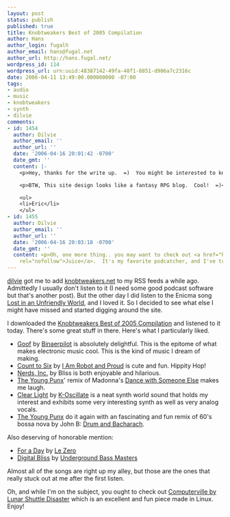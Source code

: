 ```yaml
---
layout: post
status: publish
published: true
title: Knobtweakers Best of 2005 Compilation
author: Hans
author_login: fugalh
author_email: hans@fugal.net
author_url: http://hans.fugal.net/
wordpress_id: 114
wordpress_url: urn:uuid:48387142-49fa-48f1-8851-d906a7c2316c
date: 2006-04-11 13:49:00.000000000 -07:00
tags:
- audio
- music
- knobtweakers
- synth
- dilvie
comments:
- id: 1454
  author: Dilvie
  author_email: ''
  author_url: ''
  date: '2006-04-16 20:01:42 -0700'
  date_gmt: ''
  content: |-
    <p>Hey, thanks for the write up.  =)  You might be interested to know that Drum and Bacharach isn't a remix of a John B song -- it's an original Young Punx tune that was partially co-produced by the Drum and Bass legend, John B.</p>

    <p>BTW, This site design looks like a fantasy RPG blog.  Cool!  =)</p>

    <ul>
    <li>Eric</li>
    </ul>
- id: 1455
  author: Dilvie
  author_email: ''
  author_url: ''
  date: '2006-04-16 20:03:18 -0700'
  date_gmt: ''
  content: <p>Oh, one more thing.. you may want to check out <a href="http://www.knobtweakers.net/2006/04/get-juice.html"
    rel="nofollow">Juice</a>.  It's my favorite podcatcher, and I've tried out many.</p>
---
```

<p><a href="http://www.dilvie.com/">dilvie</a> got me to add
<a href="http://knobtweakers.net">knobtweakers.net</a> to my RSS feeds a while ago.
Admittedly I usually don't listen to it (I need some good podcast software but
that's another post). But the other day I did listen to the Enicma song <a href="http://www.knobtweakers.net/2006/04/enicma.html">Lost
in an Unfriendly World</a>, and I
loved it. So I decided to see what else I might have missed and started digging
around the site.</p>

<p>I downloaded the <a href="http://www.knobtweakers.net/netlabel/2006/01/ktwk001-knobtweakers-best-of-2005.html">Knobtweakers Best of 2005
Compilation</a>
and listened to it today. There's some great stuff in there. Here's what I
particularly liked.</p>

<ul>
<li><a href="http://www.knobtweakers.net/netlabel/ktwk001/01_-_Binaerpilot_-_Goof.mp3">Goof</a> by <a href="http://www.binaerpilot.info/">Binaerpilot</a> is absolutely delightful. This is the epitome of what makes electronic music cool. This is the kind of music I dream of making.</li>
<li><a href="http://www.knobtweakers.net/netlabel/ktwk001/09_-_I_Am_Robot_And_Proud_-_Count_To_Six.mp3">Count to Six</a> by <a href="http://www.robotandproud.com/music/index.php">I Am Robot and Proud</a> is cute and fun. Hippity Hop!</li>
<li><a href="http://www.knobtweakers.net/netlabel/ktwk001/10_-_Bliss_-_Nerds_Inc.mp3">Nerds, Inc.</a> by Bliss is both enjoyable and hilarious.</li>
<li><a href="http://www.theyoungpunx.com/">The Young Punx</a>' remix of Madonna's <a href="http://www.knobtweakers.net/netlabel/ktwk001/13_-_The_Young_Punx_-_Dance_With_Someone_Else_(Vocal-Edit%29.mp3">Dance with Someone Else</a> makes me laugh. </li>
<li><a href="http://www.knobtweakers.net/netlabel/ktwk001/31_-_K-Oscillate_-_Clear_Light.mp3">Clear Light</a> by <a href="http://www.k-o.com.au/">K-Oscillate</a> is a neat synth world sound that holds my interest and exhibits some very interesting synth as well as very analog vocals.</li>
<li><a href="http://www.theyoungpunx.com/">The Young Punx</a> do it again with an fascinating and fun remix of 60's bossa nova by John B: <a href="http://www.knobtweakers.net/netlabel/ktwk001/32_-_The_Young_Punx_and_John_B_-_Drum_and_Bacharach.mp3">Drum and Bacharach</a>.</li>
</ul>

<p>Also deserving of honorable mention:</p>

<ul>
<li><a href="http://www.knobtweakers.net/netlabel/ktwk001/08_-_Le_Zero_-_For_a_Day.mp3">For a Day</a> by <a href="http://www.lezero.net.tc/">Le Zero</a></li>
<li><a href="http://www.knobtweakers.net/netlabel/ktwk001/19_-_Underground_Bass_Masters_-_Digital_Bliss.mp3">Digital Bliss</a> by <a href="http://www.audesi.net/ubm/">Underground Bass Masters</a></li>
</ul>

<p>Almost all of the songs are right up my alley, but those are the ones that
really stuck out at me after the first listen. </p>

<p>Oh, and while I'm on the subject, you ought to check out <a href="http://www.helgo.net/gavel/lunar/">Computerville by Lunar Shuttle Disaster</a> which is an excellent and fun piece made in Linux. Enjoy!</p>
